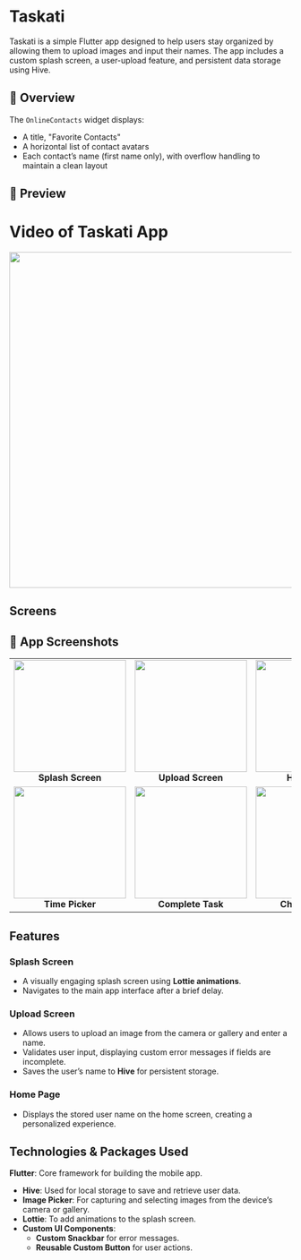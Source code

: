 # Taskati

Taskati is a simple Flutter app designed to help users stay organized by allowing them to upload images and input their names. The app includes a custom splash screen, a user-upload feature, and persistent data storage using Hive.

## 📝 Overview

The `OnlineContacts` widget displays:
- A title, "Favorite Contacts"
- A horizontal list of contact avatars
- Each contact’s name (first name only), with overflow handling to maintain a clean layout

## 📸 Preview
# Video of Taskati App 
<img src="https://github.com/user-attachments/assets/6323c138-2d56-4bed-ac2e-44dec14f3cc0" width="600"> 

## Screens 

## 📸 App Screenshots

<table>
  <tr>
    <td align="center">
      <img src="https://github.com/user-attachments/assets/cefaf77b-f393-4406-8e70-2d3795a10ede" width="200">
      <br>
      <b>Splash Screen</b>
    </td>
    <td align="center">
      <img src="https://github.com/user-attachments/assets/0b25a41f-0cb7-4a00-80bc-8d51af69cece" width="200">
      <br>
      <b>Upload Screen</b>
    </td>
    <td align="center">
      <img src="https://github.com/user-attachments/assets/baee4616-28bc-43da-88d1-82b2467256c9" width="200">
      <br>
      <b>Home Page</b>
    </td>
    <td align="center">
      <img src="https://github.com/user-attachments/assets/65c59b25-95c9-4dfc-8a1b-846f7cfde84f" width="200">
      <br>
      <b>Add Task </b>
    </td>
    <td align="center">
      <img src= "https://github.com/user-attachments/assets/77ebd2cd-0380-4961-88e9-a1cebde35be2" width="200">
      <br>
      <b>Date Picker</b>
    </td>
  </tr>
  <tr>
    <td align="center">
      <img src= "https://github.com/user-attachments/assets/9932f3b3-c1aa-45f1-bb80-6e40d6f85c16" width="200">
      <br>
      <b>Time Picker</b>
    </td>
      <td align="center">
      <img src= "https://github.com/user-attachments/assets/a93cdcd5-08f2-4c71-936e-293f2921310a" width="200">
      <br>
      <b>Complete Task</b>
    </td>
    </td>
      <td align="center">
      <img src= "https://github.com/user-attachments/assets/54ffd1cb-5d72-4499-8f68-3e1fc073d7d3" width="200">
      <br>
      <b>Change image</b>
    </td>    
     </td>
      <td align="center">
      <img src= "https://github.com/user-attachments/assets/629dd1a1-dbce-4f8b-a264-13d9f8ac94d0" width="200">
      <br>
      <b>Change name</b>
    </td>     

  </tr>
</table>

## Features

### Splash Screen
- A visually engaging splash screen using **Lottie animations**.
- Navigates to the main app interface after a brief delay.
  
### Upload Screen
- Allows users to upload an image from the camera or gallery and enter a name.
- Validates user input, displaying custom error messages if fields are incomplete.
- Saves the user’s name to **Hive** for persistent storage.
  
### Home Page
- Displays the stored user name on the home screen, creating a personalized experience.
  
## Technologies & Packages Used
 **Flutter**: Core framework for building the mobile app.
- **Hive**: Used for local storage to save and retrieve user data.
- **Image Picker**: For capturing and selecting images from the device’s camera or gallery.
- **Lottie**: To add animations to the splash screen.
- **Custom UI Components**:
  - **Custom Snackbar** for error messages.
  - **Reusable Custom Button** for user actions.


